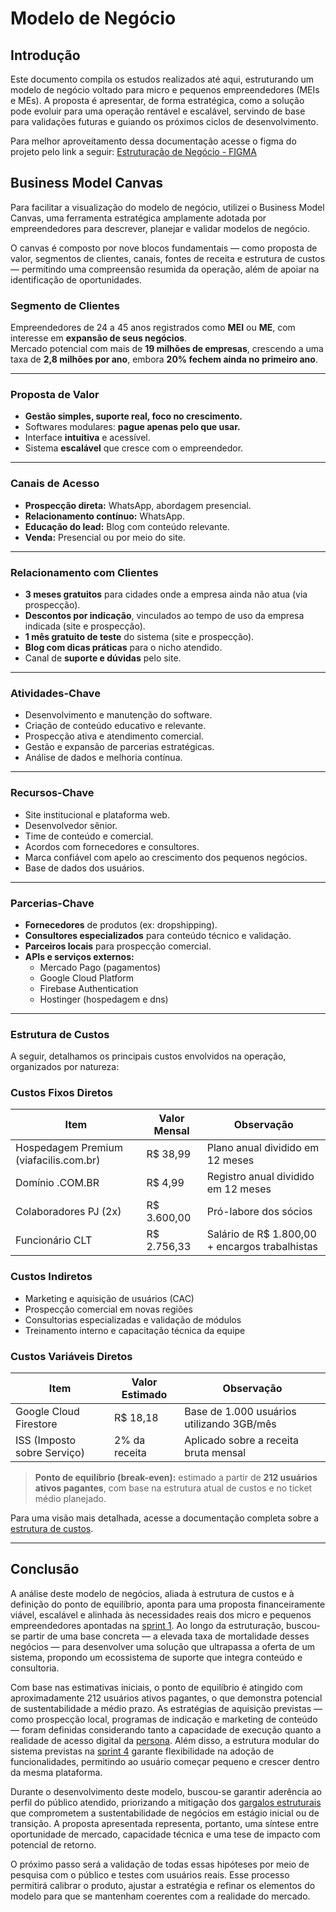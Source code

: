 # Modelo de Negócio 

## Introdução
Este documento compila os estudos realizados até aqui, estruturando um modelo de negócio voltado para micro e pequenos empreendedores (MEIs e MEs). A proposta é apresentar, de forma estratégica, como a solução pode evoluir para uma operação rentável e escalável, servindo de base para validações futuras e guiando os próximos ciclos de desenvolvimento.

Para melhor aproveitamento dessa documentação acesse o figma do projeto pelo link a seguir: [Estruturação de Negócio - FIGMA](https://www.figma.com/design/dnBqepKRepi4wqaEI2k5nA/Negócio?node-id=75-2&p=f&t=iAy5ShMnVbSZh1hO-0)

## Business Model Canvas

Para facilitar a visualização do modelo de negócio, utilizei o Business Model Canvas, uma ferramenta estratégica amplamente adotada por empreendedores para descrever, planejar e validar modelos de negócio.

O canvas é composto por nove blocos fundamentais — como proposta de valor, segmentos de clientes, canais, fontes de receita e estrutura de custos — permitindo uma compreensão resumida da operação, além de apoiar na identificação de oportunidades.

### Segmento de Clientes
Empreendedores de 24 a 45 anos registrados como **MEI** ou **ME**, com interesse em **expansão de seus negócios**.  
Mercado potencial com mais de **19 milhões de empresas**, crescendo a uma taxa de **2,8 milhões por ano**, embora **20% fechem ainda no primeiro ano**.

---

### Proposta de Valor
- **Gestão simples, suporte real, foco no crescimento.**
- Softwares modulares: **pague apenas pelo que usar.**
- Interface **intuitiva** e acessível.
- Sistema **escalável** que cresce com o empreendedor.

---

### Canais de Acesso
- **Prospecção direta:** WhatsApp, abordagem presencial.
- **Relacionamento contínuo:** WhatsApp.
- **Educação do lead:** Blog com conteúdo relevante.
- **Venda:** Presencial ou por meio do site.

---

### Relacionamento com Clientes
- **3 meses gratuitos** para cidades onde a empresa ainda não atua (via prospecção).
- **Descontos por indicação**, vinculados ao tempo de uso da empresa indicada (site e prospecção).
- **1 mês gratuito de teste** do sistema (site e prospecção).
- **Blog com dicas práticas** para o nicho atendido.
- Canal de **suporte e dúvidas** pelo site.

---

### Atividades-Chave
- Desenvolvimento e manutenção do software.
- Criação de conteúdo educativo e relevante.
- Prospecção ativa e atendimento comercial.
- Gestão e expansão de parcerias estratégicas.
- Análise de dados e melhoria contínua.

---

### Recursos-Chave
- Site institucional e plataforma web.
- Desenvolvedor sênior.
- Time de conteúdo e comercial.
- Acordos com fornecedores e consultores.
- Marca confiável com apelo ao crescimento dos pequenos negócios.
- Base de dados dos usuários.

---

### Parcerias-Chave
- **Fornecedores** de produtos (ex: dropshipping).
- **Consultores especializados** para conteúdo técnico e validação.
- **Parceiros locais** para prospecção comercial.
- **APIs e serviços externos:**
  - Mercado Pago (pagamentos)
  - Google Cloud Platform
  - Firebase Authentication
  - Hostinger (hospedagem e dns)

---

### Estrutura de Custos
A seguir, detalhamos os principais custos envolvidos na operação, organizados por natureza:

### Custos Fixos Diretos

| Item                                 | Valor Mensal      | Observação                                        |
|--------------------------------------|-------------------|---------------------------------------------------|
| Hospedagem Premium (viafacilis.com.br) | R$ 38,99           | Plano anual dividido em 12 meses                 |
| Domínio .COM.BR                      | R$ 4,99            | Registro anual dividido em 12 meses              |
| Colaboradores PJ (2x)                | R$ 3.600,00        | Pró-labore dos sócios                             |
| Funcionário CLT                      | R$ 2.756,33        | Salário de R$ 1.800,00 + encargos trabalhistas    |

### Custos Indiretos

- Marketing e aquisição de usuários (CAC)
- Prospecção comercial em novas regiões
- Consultorias especializadas e validação de módulos
- Treinamento interno e capacitação técnica da equipe

### Custos Variáveis Diretos

| Item                                 | Valor Estimado    | Observação                                        |
|--------------------------------------|-------------------|---------------------------------------------------|
| Google Cloud Firestore               | R$ 18,18           | Base de 1.000 usuários utilizando 3GB/mês         |
| ISS (Imposto sobre Serviço)          | 2% da receita      | Aplicado sobre a receita bruta mensal             |

> **Ponto de equilíbrio (break-even):** estimado a partir de **212 usuários ativos pagantes**, com base na estrutura atual de custos e no ticket médio planejado.

Para uma visão mais detalhada, acesse a documentação completa sobre a [estrutura de custos](./estrutura_custos.md).

---




## Conclusão
A análise deste modelo de negócios, aliada à estrutura de custos e à definição do ponto de equilíbrio, aponta para uma proposta financeiramente viável, escalável e alinhada às necessidades reais dos micro e pequenos empreendedores apontadas na [sprint 1](../../README.md). Ao longo da estruturação, buscou-se partir de uma base concreta — a elevada taxa de mortalidade desses negócios — para desenvolver uma solução que ultrapassa a oferta de um sistema, propondo um ecossistema de suporte que integra conteúdo e consultoria.

Com base nas estimativas iniciais, o ponto de equilíbrio é atingido com aproximadamente 212 usuários ativos pagantes, o que demonstra potencial de sustentabilidade a médio prazo. As estratégias de aquisição previstas — como prospecção local, programas de indicação e marketing de conteúdo — foram definidas considerando tanto a capacidade de execução quanto a realidade de acesso digital da [persona](../../sprint-3/pt-br/persona.md). Além disso, a estrutura modular do sistema previstas na [sprint 4](../../sprint-4/README.md) garante flexibilidade na adoção de funcionalidades, permitindo ao usuário começar pequeno e crescer dentro da mesma plataforma.

Durante o desenvolvimento deste modelo, buscou-se garantir aderência ao perfil do público atendido, priorizando a mitigação dos [gargalos estruturais](../../README.md/##-Problemática) que comprometem a sustentabilidade de negócios em estágio inicial ou de transição. A proposta apresentada representa, portanto, uma síntese entre oportunidade de mercado, capacidade técnica e uma tese de impacto com potencial de retorno.

O próximo passo será a validação de todas essas hipóteses por meio de pesquisa com o público e testes com usuários reais. Esse processo permitirá calibrar o produto, ajustar a estratégia e refinar os elementos do modelo para que se mantenham coerentes com a realidade do mercado.